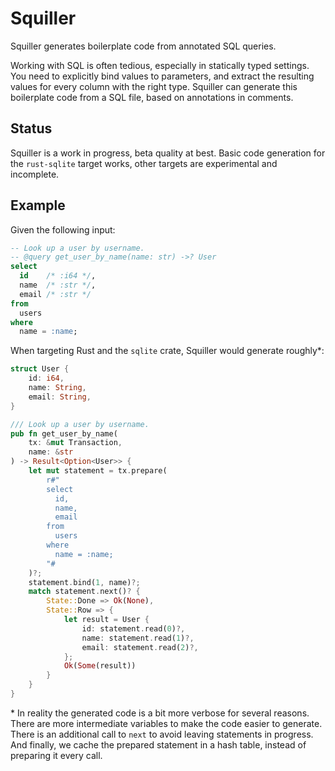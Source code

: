 # Squiller

Squiller generates boilerplate code from annotated <abbr>SQL</abbr> queries.

Working with <abbr>SQL</abbr> is often tedious, especially in statically typed
settings. You need to explicitly bind values to parameters, and extract the
resulting values for every column with the right type. Squiller can generate
this boilerplate code from a <abbr>SQL</abbr> file, based on annotations in
comments.

## Status

Squiller is a work in progress, beta quality at best. Basic code generation for
the `rust-sqlite` target works, other targets are experimental and incomplete.

## Example

Given the following input:

```sql
-- Look up a user by username.
-- @query get_user_by_name(name: str) ->? User
select
  id    /* :i64 */,
  name  /* :str */,
  email /* :str */
from
  users
where
  name = :name;
```

When targeting Rust and the `sqlite` crate, Squiller would generate
roughly*:

```rust
struct User {
    id: i64,
    name: String,
    email: String,
}

/// Look up a user by username.
pub fn get_user_by_name(
    tx: &mut Transaction,
    name: &str
) -> Result<Option<User>> {
    let mut statement = tx.prepare(
        r#"
        select
          id,
          name,
          email
        from
          users
        where
          name = :name;
        "#
    )?;
    statement.bind(1, name)?;
    match statement.next()? {
        State::Done => Ok(None),
        State::Row => {
            let result = User {
                id: statement.read(0)?,
                name: statement.read(1)?,
                email: statement.read(2)?,
            };
            Ok(Some(result))
        }
    }
}
```

\* In reality the generated code is a bit more verbose for several reasons.
There are more intermediate variables to make the code easier to generate. There
is an additional call to `next` to avoid leaving statements in progress. And
finally, we cache the prepared statement in a hash table, instead of preparing
it every call.
